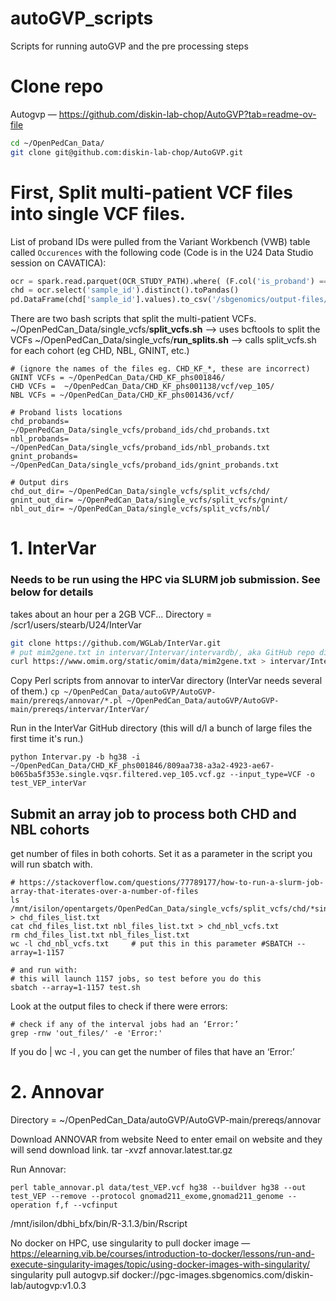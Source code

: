 # autoGVP_scripts
Scripts for running autoGVP and the pre processing steps

# Clone repo
Autogvp — https://github.com/diskin-lab-chop/AutoGVP?tab=readme-ov-file
```bash
cd ~/OpenPedCan_Data/
git clone git@github.com:diskin-lab-chop/AutoGVP.git
```


# First, Split multi-patient VCF files into single VCF files. 
List of proband IDs were pulled from the Variant Workbench (VWB) table called `Occurences`
with the following code (Code is in the U24 Data Studio session on CAVATICA):
```python
ocr = spark.read.parquet(OCR_STUDY_PATH).where( (F.col('is_proband') == True))
chd = ocr.select('sample_id').distinct().toPandas()
pd.DataFrame(chd['sample_id'].values).to_csv('/sbgenomics/output-files/chd_probands.txt', index=False,header=False)
```


There are two bash scripts that split the multi-patient VCFs. 
~/OpenPedCan_Data/single_vcfs/**split_vcfs.sh** --> uses bcftools to split the VCFs
~/OpenPedCan_Data/single_vcfs/**run_splits.sh** --> calls split_vcfs.sh for each cohort (eg CHD, NBL, GNINT, etc.)

```
# (ignore the names of the files eg. CHD_KF_*, these are incorrect)
GNINT VCFs = ~/OpenPedCan_Data/CHD_KF_phs001846/
CHD VCFs =  ~/OpenPedCan_Data/CHD_KF_phs001138/vcf/vep_105/
NBL VCFs = ~/OpenPedCan_Data/CHD_KF_phs001436/vcf/

# Proband lists locations
chd_probands= ~/OpenPedCan_Data/single_vcfs/proband_ids/chd_probands.txt
nbl_probands= ~/OpenPedCan_Data/single_vcfs/proband_ids/nbl_probands.txt
gnint_probands= ~/OpenPedCan_Data/single_vcfs/proband_ids/gnint_probands.txt

# Output dirs
chd_out_dir= ~/OpenPedCan_Data/single_vcfs/split_vcfs/chd/
gnint_out_dir= ~/OpenPedCan_Data/single_vcfs/split_vcfs/gnint/
nbl_out_dir= ~/OpenPedCan_Data/single_vcfs/split_vcfs/nbl/
```


# 1. InterVar 
### Needs to be run using the HPC via SLURM job submission. See below for details
takes about an hour per a 2GB VCF...
Directory = /scr1/users/stearb/U24/InterVar

```bash
git clone https://github.com/WGLab/InterVar.git
# put mim2gene.txt in intervar/Intervar/intervardb/, aka GitHub repo dir.
curl https://www.omim.org/static/omim/data/mim2gene.txt > intervar/Intervar/intervardb/mim2gene.txt  
```
Copy Perl scripts from annovar to interVar directory (InterVar needs several of them.)
`cp ~/OpenPedCan_Data/autoGVP/AutoGVP-main/prereqs/annovar/*.pl ~/OpenPedCan_Data/autoGVP/AutoGVP-main/prereqs/intervar/InterVar/`

Run in the InterVar GitHub directory (this will d/l a bunch of large files the first time it's run.)
```
python Intervar.py -b hg38 -i ~/OpenPedCan_Data/CHD_KF_phs001846/809aa738-a3a2-4923-ae67-b065ba5f353e.single.vqsr.filtered.vep_105.vcf.gz --input_type=VCF -o test_VEP_interVar
```


## Submit an array job to process both CHD and NBL cohorts 

get number of files in both cohorts. Set it as a parameter in the script you will run sbatch with.
```
# https://stackoverflow.com/questions/77789177/how-to-run-a-slurm-job-array-that-iterates-over-a-number-of-files
ls /mnt/isilon/opentargets/OpenPedCan_Data/single_vcfs/split_vcfs/chd/*single.vcf.gz > chd_files_list.txt
cat chd_files_list.txt nbl_files_list.txt > chd_nbl_vcfs.txt
rm chd_files_list.txt nbl_files_list.txt 
wc -l chd_nbl_vcfs.txt     # put this in this parameter #SBATCH --array=1-1157

# and run with:
# this will launch 1157 jobs, so test before you do this
sbatch --array=1-1157 test.sh 
```

Look at the output files to check if there were errors:
```
# check if any of the interval jobs had an ‘Error:’ 
grep -rnw 'out_files/' -e 'Error:' 
```
If you do | wc -l , you can get the number of files that have an ‘Error:’



# 2. Annovar 
Directory = ~/OpenPedCan_Data/autoGVP/AutoGVP-main/prereqs/annovar 

Download ANNOVAR from website
Need to enter email on website and they will send download link.
tar -xvzf annovar.latest.tar.gz

Run Annovar:
```
perl table_annovar.pl data/test_VEP.vcf hg38 --buildver hg38 --out test_VEP --remove --protocol gnomad211_exome,gnomad211_genome --operation f,f --vcfinput
```




/mnt/isilon/dbhi_bfx/bin/R-3.1.3/bin/Rscript



No docker on HPC, use singularity to pull docker image — https://elearning.vib.be/courses/introduction-to-docker/lessons/run-and-execute-singularity-images/topic/using-docker-images-with-singularity/
singularity pull autogvp.sif docker://pgc-images.sbgenomics.com/diskin-lab/autogvp:v1.0.3

